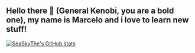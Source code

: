 ## Hello there 👋 (General Kenobi, you are a bold one), my name is Marcelo and i love to learn new stuff! 

[![SeaSkyThe's GitHub stats](https://github-readme-stats.vercel.app/api?username=SeaSkyThe)](https://github.com/SeaSkyThe/github-readme-stats)

